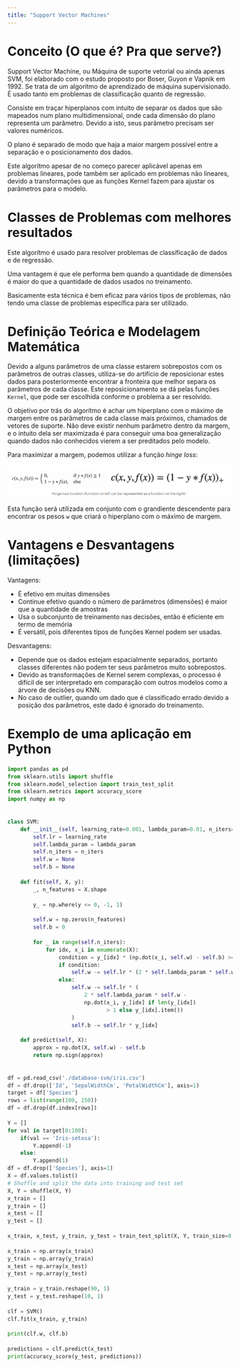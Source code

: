 ```yaml
---
title: "Support Vector Machines"
---
```

# Conceito (O que é? Pra que serve?)

Support Vector Machine, ou Máquina de suporte vetorial ou ainda apenas SVM, foi elaborado com o estudo proposto por Boser, Guyon e Vapnik em 1992. Se trata de um algorítmo de aprendizado de máquina supervisionado. É usado tanto em problemas de classificação quanto de regressão.

Consiste em traçar hiperplanos com intuito de separar os dados que são mapeados num plano multidimensional, onde cada dimensão do plano representa um parâmetro. Devido a isto, seus parâmetro precisam ser valores numéricos.

O plano é separado de modo que haja a maior margem possível entre a separação e o posicionamento dos dados.

Este algorítmo apesar de no começo parecer aplicável apenas em problemas lineares, pode também ser aplicado em problemas não lineares, devido a transformações que as funções Kernel fazem para ajustar os parâmetros para o modelo.

# Classes de Problemas com melhores resultados

Este algorítmo é usado para resolver problemas de classificação de dados e de regressão.

Uma vantagem é que ele performa bem quando a quantidade de dimensões é maior do que a quantidade de dados usados no treinamento.

Basicamente esta técnica é bem eficaz para vários tipos de problemas, não tendo uma classe de problemas específica para ser utilizado.

# Definição Teórica e Modelagem Matemática

Devido a alguns parâmetros de uma classe estarem sobrepostos com os parâmetros de outras classes, utiliza-se do artifício de reposicionar estes dados para posteriormente encontrar a fronteira que melhor separa os parâmetros de cada classe. Este reposicionamento se dá pelas funções `Kernel`, que pode ser escolhida conforme o problema a ser resolvido.

O objetivo por trás do algorítmo é achar um hiperplano com o máximo de margem entre os parâmetros de cada classe mais próximos, chamados de vetores de suporte. Não deve existir nenhum parâmetro dentro da margem, e o intuito dela ser maximizada é para conseguir uma boa generalização quando dados não conhecidos vierem a ser preditados pelo modelo.

Para maximizar a margem, podemos utilizar a função *hinge loss*:

![Hinge loss](./hinge-loss-svm.png)

Esta função será utilizada em conjunto com o grandiente descendente para encontrar os pesos `w` que criará o hiperplano com o máximo de margem.

# Vantagens e Desvantagens (limitações)

Vantagens:

- É efetivo em muitas dimensões
- Continue efetivo quando o número de parâmetros (dimensões) é maior que a quantidade de amostras
- Usa o subconjunto de treinamento nas decisões, então é eficiente em termo de memória
- É versátil, pois diferentes tipos de funções Kernel podem ser usadas.

Desvantagens:

- Depende que os dados estejam espacialmente separados, portanto classes diferentes não podem ter seus parâmetros muito sobrepostos.
- Devido as transformações de Kernel serem complexas, o processo é difícil de ser interpretado em comparação com outros modelos como a árvore de decisões ou KNN.
- No caso de outlier, quando um dado que é classificado errado devido a posição dos parâmetros, este dado é ignorado do treinamento.

# Exemplo de uma aplicação em Python

```python
import pandas as pd
from sklearn.utils import shuffle
from sklearn.model_selection import train_test_split
from sklearn.metrics import accuracy_score
import numpy as np


class SVM:
    def __init__(self, learning_rate=0.001, lambda_param=0.01, n_iters=1000):
        self.lr = learning_rate
        self.lambda_param = lambda_param
        self.n_iters = n_iters
        self.w = None
        self.b = None

    def fit(self, X, y):
        _, n_features = X.shape

        y_ = np.where(y <= 0, -1, 1)

        self.w = np.zeros(n_features)
        self.b = 0

        for _ in range(self.n_iters):
            for idx, x_i in enumerate(X):
                condition = y_[idx] * (np.dot(x_i, self.w) - self.b) >= 1
                if condition:
                    self.w -= self.lr * (2 * self.lambda_param * self.w)
                else:
                    self.w -= self.lr * (
                        2 * self.lambda_param * self.w -
                        np.dot(x_i, y_[idx] if len(y_[idx])
                               > 1 else y_[idx].item())
                    )
                    self.b -= self.lr * y_[idx]

    def predict(self, X):
        approx = np.dot(X, self.w) - self.b
        return np.sign(approx)


df = pd.read_csv('./database-svm/iris.csv')
df = df.drop(['Id', 'SepalWidthCm', 'PetalWidthCm'], axis=1)
target = df['Species']
rows = list(range(100, 150))
df = df.drop(df.index[rows])

Y = []
for val in target[0:100]:
    if(val == 'Iris-setosa'):
        Y.append(-1)
    else:
        Y.append(1)
df = df.drop(['Species'], axis=1)
X = df.values.tolist()
# Shuffle and split the data into training and test set
X, Y = shuffle(X, Y)
x_train = []
y_train = []
x_test = []
y_test = []

x_train, x_test, y_train, y_test = train_test_split(X, Y, train_size=0.9)

x_train = np.array(x_train)
y_train = np.array(y_train)
x_test = np.array(x_test)
y_test = np.array(y_test)

y_train = y_train.reshape(90, 1)
y_test = y_test.reshape(10, 1)

clf = SVM()
clf.fit(x_train, y_train)

print(clf.w, clf.b)

predictions = clf.predict(x_test)
print(accuracy_score(y_test, predictions))
```